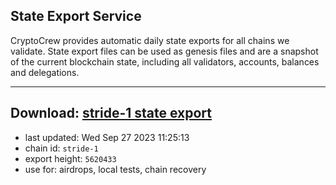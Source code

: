 ## State Export Service
CryptoCrew provides automatic daily state exports for all chains we validate. State export files can be used as genesis files and are a snapshot of the current blockchain state, including all validators, accounts, balances and delegations.

---
**Download: [stride-1 state export](https://dl.ccvalidators.com/SERVICE/stride/stride-1_export_5620433.json)**
---

- last updated: Wed Sep 27 2023 11:25:13
- chain id: `stride-1`
- export height: `5620433`
- use for: airdrops, local tests, chain recovery
